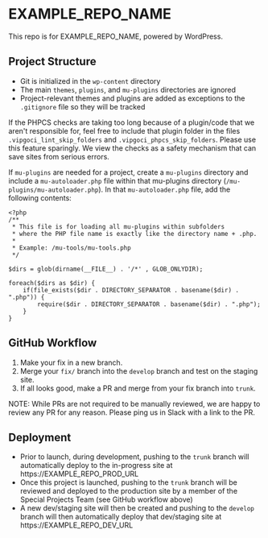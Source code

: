 # EXAMPLE_REPO_NAME

This repo is for EXAMPLE_REPO_NAME, powered by WordPress.

## Project Structure

- Git is initialized in the `wp-content` directory
- The main `themes`, `plugins`, and `mu-plugins` directories are ignored
- Project-relevant themes and plugins are added as exceptions to the `.gitignore` file so they will be tracked

If the PHPCS checks are taking too long because of a plugin/code that we aren't responsible for, feel free to include that plugin folder in the files `.vipgoci_lint_skip_folders` and `.vipgoci_phpcs_skip_folders`. Please use this feature sparingly. We view the checks as a safety mechanism that can save sites from serious errors.

If `mu-plugins` are needed for a project, create a `mu-plugins` directory and include a `mu-autoloader.php` file within that mu-plugins directory (`/mu-plugins/mu-autoloader.php`). In that `mu-autoloader.php` file, add the following contents:

```
<?php
/**
 * This file is for loading all mu-plugins within subfolders
 * where the PHP file name is exactly like the directory name + .php.
 *
 * Example: /mu-tools/mu-tools.php
 */

$dirs = glob(dirname(__FILE__) . '/*' , GLOB_ONLYDIR);

foreach($dirs as $dir) {
    if(file_exists($dir . DIRECTORY_SEPARATOR . basename($dir) . ".php")) {
        require($dir . DIRECTORY_SEPARATOR . basename($dir) . ".php");
    }
}
```

## GitHub Workflow

1. Make your fix in a new branch.
1. Merge your `fix/` branch into the `develop` branch and test on the staging site.
1. If all looks good, make a PR and merge from your fix branch into `trunk`.

NOTE: While PRs are not required to be manually reviewed, we are happy to review any PR for any reason. Please ping us in Slack with a link to the PR.

## Deployment

- Prior to launch, during development, pushing to the `trunk` branch will automatically deploy to the in-progress site at https://EXAMPLE_REPO_PROD_URL
- Once this project is launched, pushing to the `trunk` branch will be reviewed and deployed to the production site by a member of the Special Projects Team (see GitHub workflow above)
- A new dev/staging site will then be created and pushing to the `develop` branch will then automatically deploy that dev/staging site at https://EXAMPLE_REPO_DEV_URL
